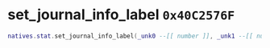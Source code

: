 # set_journal_info_label `0x40C2576F`

```lua
natives.stat.set_journal_info_label(_unk0 --[[ number ]], _unk1 --[[ number ]])
```